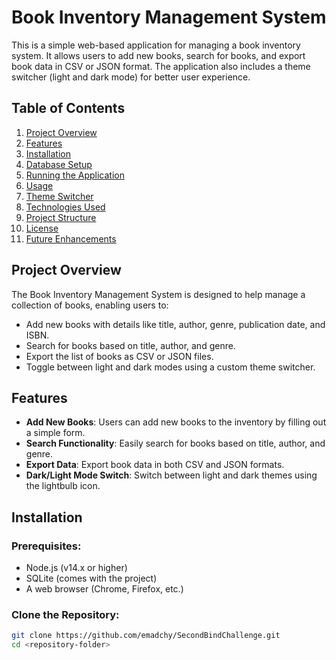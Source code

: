 # Book Inventory Management System

This is a simple web-based application for managing a book inventory system. It allows users to add new books, search for books, and export book data in CSV or JSON format. The application also includes a theme switcher (light and dark mode) for better user experience.

## Table of Contents

1. [Project Overview](#project-overview)
2. [Features](#features)
3. [Installation](#installation)
4. [Database Setup](#database-setup)
5. [Running the Application](#running-the-application)
6. [Usage](#usage)
7. [Theme Switcher](#theme-switcher)
8. [Technologies Used](#technologies-used)
9. [Project Structure](#project-structure)
10. [License](#license)
11. [Future Enhancements](#future-enhancements)

## Project Overview

The Book Inventory Management System is designed to help manage a collection of books, enabling users to:
- Add new books with details like title, author, genre, publication date, and ISBN.
- Search for books based on title, author, and genre.
- Export the list of books as CSV or JSON files.
- Toggle between light and dark modes using a custom theme switcher.

## Features

- **Add New Books**: Users can add new books to the inventory by filling out a simple form.
- **Search Functionality**: Easily search for books based on title, author, and genre.
- **Export Data**: Export book data in both CSV and JSON formats.
- **Dark/Light Mode Switch**: Switch between light and dark themes using the lightbulb icon.

## Installation

### Prerequisites:

- Node.js (v14.x or higher)
- SQLite (comes with the project)
- A web browser (Chrome, Firefox, etc.)

### Clone the Repository:

```bash
git clone https://github.com/emadchy/SecondBindChallenge.git
cd <repository-folder>
